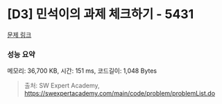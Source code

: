 # [D3] 민석이의 과제 체크하기 - 5431 

[문제 링크](https://swexpertacademy.com/main/code/problem/problemDetail.do?contestProbId=AWVl3rWKDBYDFAXm) 

### 성능 요약

메모리: 36,700 KB, 시간: 151 ms, 코드길이: 1,048 Bytes



> 출처: SW Expert Academy, https://swexpertacademy.com/main/code/problem/problemList.do